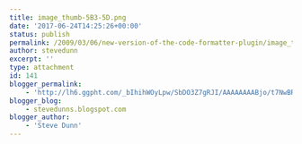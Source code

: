 ```yaml
---
title: image_thumb-5B3-5D.png
date: '2017-06-24T14:25:26+00:00'
status: publish
permalink: /2009/03/06/new-version-of-the-code-formatter-plugin/image_thumb-5b3-5d-png
author: stevedunn
excerpt: ''
type: attachment
id: 141
blogger_permalink:
    - 'http://lh6.ggpht.com/_bIhihWOyLpw/SbDO3Z7gRJI/AAAAAAAABjo/t7NwBR5pOmY/image_thumb%5B3%5D.png'
blogger_blog:
    - stevedunns.blogspot.com
blogger_author:
    - 'Steve Dunn'
---
```

<!DOCTYPE html PUBLIC "-//W3C//DTD HTML 4.0 Transitional//EN" "http://www.w3.org/TR/REC-html40/loose.dtd">
<?xml encoding="UTF-8">
